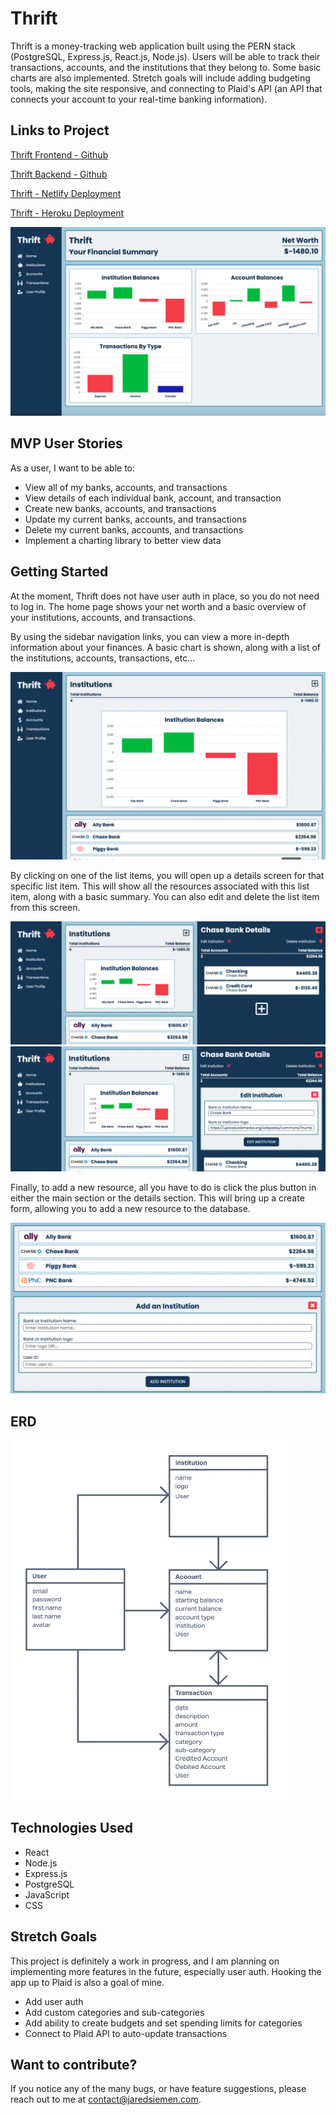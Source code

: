 # Thrift
Thrift is a money-tracking web application built using the PERN stack (PostgreSQL, Express.js, React.js, Node.js). Users will be able to track their transactions, accounts, and the institutions that they belong to. Some basic charts are also implemented. Stretch goals will include adding budgeting tools, making the site responsive, and connecting to Plaid's API (an API that connects your account to your real-time banking information).

## Links to Project
[Thrift Frontend - Github](https://github.com/siemenjm/frontend-thrift)

[Thrift Backend - Github](https://github.com/siemenjm/backend-thrift)

[Thrift - Netlify Deployment](https://thrift-financial.netlify.app/)

[Thrift - Heroku Deployment](https://backend-thrift.herokuapp.com/)

<img src="./readme_screenshots/home_screen.png" alt="Home Page">

## MVP User Stories
As a user, I want to be able to:
* View all of my banks, accounts, and transactions
* View details of each individual bank, account, and transaction
* Create new banks, accounts, and transactions
* Update my current banks, accounts, and transactions
* Delete my current banks, accounts, and transactions
* Implement a charting library to better view data

## Getting Started
At the moment, Thrift does not have user auth in place, so you do not need to log in. The home page shows your net worth and a basic overview of your institutions, accounts, and transactions.

By using the sidebar navigation links, you can view a more in-depth information about your finances. A basic chart is shown, along with a list of the institutions, accounts, transactions, etc...

<img src="./readme_screenshots/index_page.png" alt="Index Page">

By clicking on one of the list items, you will open up a details screen for that specific list item. This will show all the resources associated with this list item, along with a basic summary. You can also edit and delete the list item from this screen.

<img src="./readme_screenshots/index_details.png" alt="Index Details">
<img src="./readme_screenshots/edit_form.png" alt="Index Details">

Finally, to add a new resource, all you have to do is click the plus button in either the main section or the details section. This will bring up a create form, allowing you to add a new resource to the database. 

<img src="./readme_screenshots/create_form.png" alt="Create Form">

## ERD
![Model ERDs](https://github.com/siemenjm/backend-thrift/blob/main/proposal_screenshots/model_erds.png)

## Technologies Used
* React
* Node.js
* Express.js
* PostgreSQL
* JavaScript
* CSS

## Stretch Goals
This project is definitely a work in progress, and I am planning on implementing more features in the future, especially user auth. Hooking the app up to Plaid is also a goal of mine.

* Add user auth
* Add custom categories and sub-categories
* Add ability to create budgets and set spending limits for categories
* Connect to Plaid API to auto-update transactions

## Want to contribute?
If you notice any of the many bugs, or have feature suggestions, please reach out to me at contact@jaredsiemen.com.
